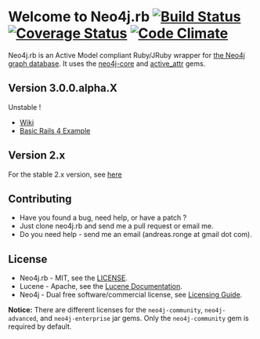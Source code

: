 # Welcome to Neo4j.rb [![Build Status](https://secure.travis-ci.org/andreasronge/neo4j.png?branch=master)](http://travis-ci.org/andreasronge/neo4j) [![Coverage Status](https://coveralls.io/repos/andreasronge/neo4j/badge.png)](https://coveralls.io/r/andreasronge/neo4j) [![Code Climate](https://codeclimate.com/github/andreasronge/neo4j.png)](https://codeclimate.com/github/andreasronge/neo4j)

Neo4j.rb is an Active Model compliant Ruby/JRuby wrapper for [the Neo4j graph database](http://www.neo4j.org/). It uses the [neo4j-core](https://github.com/andreasronge/neo4j-core) and [active_attr](https://github.com/cgriego/active_attr) gems.

## Version 3.0.0.alpha.X

Unstable !

* [Wiki](https://github.com/andreasronge/neo4j/wiki/Neo4j-v3)
* [Basic Rails 4 Example](https://github.com/andreasronge/neo4j/blob/master/example/blog/README.md)

## Version 2.x

For the stable 2.x version, see [here](https://github.com/andreasronge/neo4j/tree/2.x)

## Contributing

* Have you found a bug, need help, or have a patch ?
* Just clone neo4j.rb and send me a pull request or email me.
* Do you need help - send me an email (andreas.ronge at gmail dot com).

## License

* Neo4j.rb - MIT, see the [LICENSE](http://github.com/andreasronge/neo4j/tree/master/LICENSE).
* Lucene -  Apache, see the [Lucene Documentation](http://lucene.apache.org/java/docs/features.html).
* Neo4j - Dual free software/commercial license, see [Licensing Guide](http://www.neo4j.org/learn/licensing).

**Notice:** There are different licenses for the `neo4j-community`, `neo4j-advanced`, and `neo4j-enterprise` jar gems. Only the `neo4j-community` gem is required by default.
